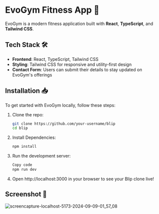 # EvoGym Fitness App 💪
EvoGym is a modern fitness application built with **React**, **TypeScript**, and **Tailwind CSS**.

## Tech Stack 🛠️

- **Frontend**: React, TypeScript, Tailwind CSS
- **Styling**: Tailwind CSS for responsive and utility-first design
- **Contact Form**: Users can submit their details to stay updated on EvoGym's offerings

## Installation 📥

To get started with EvoGym locally, follow these steps:

1. Clone the repo:
   ```bash
   git clone https://github.com/your-username/blip
   cd blip
   ```
2. Install Dependencies:
     ```bash
     npm install
     ```
3. Run the development server:
   ```bash
   Copy code
   npm run dev
   ```
4. Open http://localhost:3000 in your browser to see your Blip clone live!

## Screenshot 📸

![screencapture-localhost-5173-2024-09-09-01_57_08](https://github.com/user-attachments/assets/9ce143be-a42d-4096-9ffb-98ea2e7f2aec)
